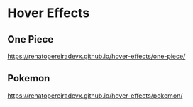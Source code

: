 # Hover Effects

## One Piece

https://renatopereiradevx.github.io/hover-effects/one-piece/


## Pokemon

https://renatopereiradevx.github.io/hover-effects/pokemon/


